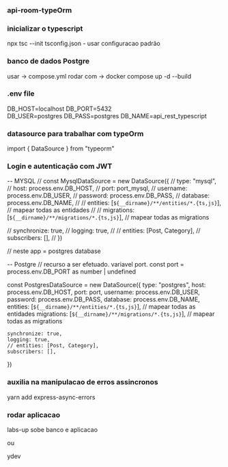 ### api-room-typeOrm

### inicializar o typescript
npx tsc --init
    tsconfig.json - usar configuracao padrão

### banco de dados Postgre
usar ->  compose.yml
rodar com -> docker compose up -d --build


### .env file
DB_HOST=localhost
DB_PORT=5432  
DB_USER=postgres
DB_PASS=postgres
DB_NAME=api_rest_typescript

### datasource para trabalhar com typeOrm
import { DataSource } from "typeorm"

### Login e autenticação com JWT



-- MYSQL
// const MysqlDataSource = new DataSource({
//     type: "mysql",
//     host: process.env.DB_HOST,
//     port: port_mysql,
//     username: process.env.DB_USER,
//     password: process.env.DB_PASS,
//     database: process.env.DB_NAME,
// //    entities: [`${__dirname}/**/entities/*.{ts,js}`], // mapear todas as entidades
// //    migrations: [`${__dirname}/**/migrations/*.{ts,js}`], // mapear todas as migrations
    
//     synchronize: true,
//     logging: true,
//     // entities: [Post, Category],
//     subscribers: [],
// })

// neste app = postgres database

-- Postgre
// recurso a ser efetuado. variavel port.
const port = process.env.DB_PORT as number | undefined


const PostgresDataSource = new DataSource({
    type: "postgres",
    host: process.env.DB_HOST,
    port: port,
    username: process.env.DB_USER,
    password: process.env.DB_PASS,
    database: process.env.DB_NAME,
    entities: [`${__dirname}/**/entities/*.{ts,js}`], // mapear todas as entidades
    migrations: [`${__dirname}/**/migrations/*.{ts,js}`], // mapear todas as migrations
    
    synchronize: true,
    logging: true,
    // entities: [Post, Category],
    subscribers: [],
})



### auxilia na manipulacao de erros assincronos
yarn add express-async-errors

### rodar aplicacao

labs-up sobe banco e aplicacao

ou 

ydev
